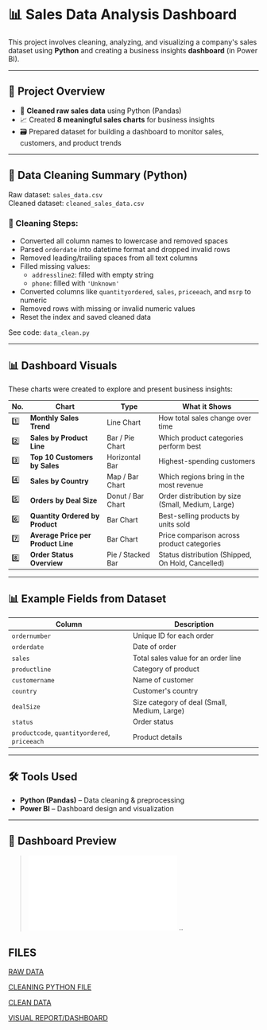 # 📊 Sales Data Analysis Dashboard

This project involves cleaning, analyzing, and visualizing a company's sales dataset using **Python** and creating a business insights **dashboard** (in Power BI).

---

## 📁 Project Overview

- 🧹 **Cleaned raw sales data** using Python (Pandas)
- 📈 Created **8 meaningful sales charts** for business insights
- 🗃️ Prepared dataset for building a dashboard to monitor sales, customers, and product trends

---

## 🧹 Data Cleaning Summary (Python)

Raw dataset: `sales_data.csv`  
Cleaned dataset: `cleaned_sales_data.csv`

### 🔧 Cleaning Steps:

- Converted all column names to lowercase and removed spaces
- Parsed `orderdate` into datetime format and dropped invalid rows
- Removed leading/trailing spaces from all text columns
- Filled missing values:
  - `addressline2`: filled with empty string
  - `phone`: filled with `'Unknown'`
- Converted columns like `quantityordered`, `sales`, `priceeach`, and `msrp` to numeric
- Removed rows with missing or invalid numeric values
- Reset the index and saved cleaned data

See code: `data_clean.py`

---

## 📊 Dashboard Visuals

These charts were created to explore and present business insights:

| No. | Chart | Type | What it Shows |
|-----|-------|------|----------------|
| 1️⃣ | **Monthly Sales Trend** | Line Chart | How total sales change over time |
| 2️⃣ | **Sales by Product Line** | Bar / Pie Chart | Which product categories perform best |
| 3️⃣ | **Top 10 Customers by Sales** | Horizontal Bar | Highest-spending customers |
| 4️⃣ | **Sales by Country** | Map / Bar Chart | Which regions bring in the most revenue |
| 5️⃣ | **Orders by Deal Size** | Donut / Bar Chart | Order distribution by size (Small, Medium, Large) |
| 6️⃣ | **Quantity Ordered by Product** | Bar Chart | Best-selling products by units sold |
| 7️⃣ | **Average Price per Product Line** | Bar Chart | Price comparison across product categories |
| 8️⃣ | **Order Status Overview** | Pie / Stacked Bar | Status distribution (Shipped, On Hold, Cancelled) |

---

## 📊 Example Fields from Dataset

| Column | Description |
|--------|-------------|
| `ordernumber` | Unique ID for each order |
| `orderdate` | Date of order |
| `sales` | Total sales value for an order line |
| `productline` | Category of product |
| `customername` | Name of customer |
| `country` | Customer's country |
| `dealSize` | Size category of deal (Small, Medium, Large) |
| `status` | Order status |
| `productcode`, `quantityordered`, `priceeach` | Product details |

---

## 🛠️ Tools Used

- **Python (Pandas)** – Data cleaning & preprocessing
- **Power BI** – Dashboard design and visualization
---

## 📸 Dashboard Preview
 
> ![Dashboard Screenshot](DATA%20ANALYSIS%20DASHBOARD.pdf)
..

## FILES

[RAW DATA](sales_data.csv)

[CLEANING PYTHON FILE](data_clean.py)

[CLEAN DATA](cleaned_sales_data.csv)

[VISUAL REPORT/DASHBOARD](DATA%20ANALYSIS%20DASHBOARD.pdf)


